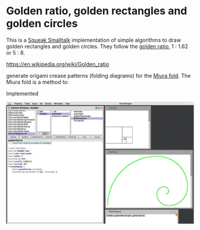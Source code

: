 # Golden ratio, golden rectangles and golden circles


This is a [Squeak Smalltalk](https://squeak.org/) implementation of simple algorithms to draw golden rectangles and golden circles. They follow the [golden ratio](https://en.wikipedia.org/wiki/Golden_ratio), 1 : 1.62 or 5 : 8. 

https://en.wikipedia.org/wiki/Golden_ratio

generate origami crease patterns (folding diagrams) for the [Miura fold](https://en.wikipedia.org/wiki/Miura_fold). The Miura fold is a method to: 


Implemented 

<p align="center">
  <img src="images/golden-ratio-desktop.jpg" width="800" />
</p>
